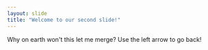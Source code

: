 ```yaml
---
layout: slide
title: "Welcome to our second slide!"
---
```

Why on earth won't this let me merge?
Use the left arrow to go back!
